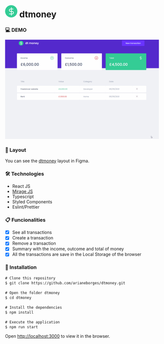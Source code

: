 # ![Logo](https://github.com/arianeborges/dtmoney/blob/main/public/favicon.png) dtmoney

### 💻 DEMO

![dtmoney demo](https://github.com/arianeborges/dtmoney/blob/main/Animation.gif)

### 🎨 Layout

You can see the [dtmoney](https://www.figma.com/file/Utq8DAYw4ADtys2xqMCe0N/dtmoney-Ignite-Copy?node-id=0%3A1) layout in Figma.

### 🛠 Technologies

- React JS
- [Mirage JS](https://miragejs.com/)
- Typescript
- Styled Components
- Eslint/Prettier

### 📋 Funcionalities

- [x] See all transactions
- [x] Create a transaction
- [x] Remove a transaction
- [x] Summary with the income, outcome and total of money
- [x] All the transactions are save in the Local Storage of the browser

### 📕 Installation

```
# Clone this repository
$ git clone https://github.com/arianeborges/dtmoney.git

# Open the folder dtmoney
$ cd dtmoney

# Install the dependencies
$ npm install 

# Execute the application
$ npm run start
```
Open [http://localhost:3000](http://localhost:3000) to view it in the browser.
